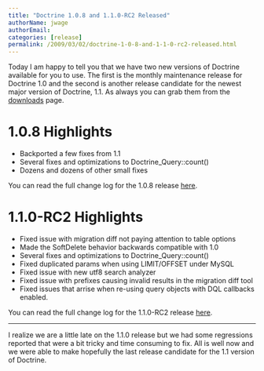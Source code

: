 ```yaml
---
title: "Doctrine 1.0.8 and 1.1.0-RC2 Released"
authorName: jwage
authorEmail:
categories: [release]
permalink: /2009/03/02/doctrine-1-0-8-and-1-1-0-rc2-released.html
---
```

Today I am happy to tell you that we have two new versions of Doctrine
available for you to use. The first is the monthly maintenance release
for Doctrine 1.0 and the second is another release candidate for the
newest major version of Doctrine, 1.1. As always you can grab them from
the [downloads](https://www.doctrine-project.org/download) page.

1.0.8 Highlights
================

-   Backported a few fixes from 1.1
-   Several fixes and optimizations to Doctrine\_Query::count()
-   Dozens and dozens of other small fixes

You can read the full change log for the 1.0.8 release
[here](https://www.doctrine-project.org/change_log/1_0_8).

1.1.0-RC2 Highlights
====================

-   Fixed issue with migration diff not paying attention to table
    options
-   Made the SoftDelete behavior backwards compatible with 1.0
-   Several fixes and optimizations to Doctrine\_Query::count()
-   Fixed duplicated params when using LIMIT/OFFSET under MySQL
-   Fixed issue with new utf8 search analyzer
-   Fixed issue with prefixes causing invalid results in the migration
    diff tool
-   Fixed issues that arrise when re-using query objects with DQL
    callbacks enabled.

You can read the full change log for the 1.1.0-RC2 release
[here](https://www.doctrine-project.org/change_log/1_1_0_RC2).

<hr />

I realize we are a little late on the 1.1.0 release but we had some
regressions reported that were a bit tricky and time consuming to fix.
All is well now and we were able to make hopefully the last release
candidate for the 1.1 version of Doctrine.
